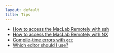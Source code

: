 ```yaml
---
layout: default
title: Tips 
---
```


 * [How to access the MacLab Remotely with ssh](remote.html)
 * [How to access the MacLab Remotely with NX](nx.html)
 * [Compile-time errors with `gcc`](errors.html)
 * [Which editor should I use?](editors.html)
